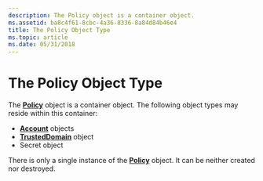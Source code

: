 ```yaml
---
description: The Policy object is a container object.
ms.assetid: ba8c4f61-8cbc-4a36-8336-8a84d84b46e4
title: The Policy Object Type
ms.topic: article
ms.date: 05/31/2018
---
```


# The Policy Object Type

The [**Policy**](policy-object.md) object is a container object. The following object types may reside within this container:

-   [**Account**](account-object.md) objects
-   [**TrustedDomain**](trusteddomain-object.md) object
-   Secret object

There is only a single instance of the [**Policy**](policy-object.md) object. It can be neither created nor destroyed.

 

 



